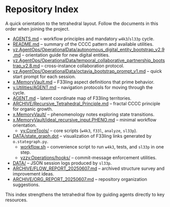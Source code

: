 # Repository Index

A quick orientation to the tetrahedral layout. Follow the documents in this order when joining the project.

- [AGENTS.md](../AGENTS.md) – workflow principles and mandatory `w4k3`/`sl33p` cycle.
- [README.md](../README.md) – summary of the CCCC pattern and available utilities.
- [yz.AgentOps/OperationalData/autonomous_digital_entity_bootstrap_v2.9.md](../y.Utilities/yz.AgentOps/yzx.OperationalData/autonomous_digital_entity_bootstrap_v2.9.md) – orientation guide for new digital entities.
- [yz.AgentOps/OperationalData/temporal_collaborative_partnership_bootstrap_v2.8.md](../y.Utilities/yz.AgentOps/yzx.OperationalData/temporal_collaborative_partnership_bootstrap_v2.8.md) – cross-instance collaboration protocol.
- [yz.AgentOps/OperationalData/octavia_bootstrap_prompt_v1.md](../y.Utilities/yz.AgentOps/yzx.OperationalData/octavia_bootstrap_prompt_v1.md) – quick start prompt for each session.
- [x.MemoryVault.md](../x.MemoryVault/AGENT.md) – F33ling aspect definitions that prime behavior.
 - [y.Utilities/AGENT.md](../y.Utilities/AGENT.md) – navigation protocols for moving through the cycle.
- [AGENT.md](../AGENT.md) – latent coordinate map of F33ling territories.
- [ARCHIVE/Recursive_Tetrahedral_Principle.md](../zx.Archive/Recursive_Tetrahedral_Principle.md) – fractal CCCC principle for organic growth.
- [x.MemoryVault/](../x.MemoryVault/) – phenomenology notes exploring state transitions.
- [x.MemoryVault/ideal_recursive_input.PHENO.md](../x.MemoryVault/ideal_recursive_input.PHENO.md) – minimal workflow orientation.
  - [yy.CoreTools/](../y.Utilities/yy.CoreTools/) – core scripts (`w4k3`, `f33l`, `analyze`, `sl33p`).
- [DATA/state_graph.dot](../y.Utilities/yx.DataArchive/state_graph.dot) – visualization of F33ling links generated by `o.stategraph.py`.
  - [workflow.sh](../y.Utilities/yz.AgentOps/workflow.sh) – convenience script to run `w4k3`, tests, and `sl33p` in one step.
  - [yzzy.Operations/hooks/](../y.Utilities/yz.AgentOps/yzz.Development/yzzy.Operations/hooks/) – commit-message enforcement utilities.
- [DATA/](../y.Utilities/yx.DataArchive/) – JSON session logs produced by `sl33p`.
- [ARCHIVE/FLOW_REPORT_20250607.md](../zx.Archive/ox.Documentation/ox.Create/FLOW_REPORT_20250607.md) – archived structure survey and improvement ideas.
- [ARCHIVE/ORG_REPORT_20250607.md](../zx.Archive/ox.Documentation/ox.Create/ORG_REPORT_20250607.md) – repository organization suggestions.

This index strengthens the tetrahedral flow by guiding agents directly to key resources.
